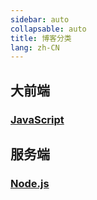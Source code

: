 ```yaml
---
sidebar: auto
collapsable: auto
title: 博客分类
lang: zh-CN
---
```


## 大前端
### [JavaScript](/front/JavaScript/ "JavaScript")


## 服务端
### [Node.js](/server/nodejs/ "Node.js")

